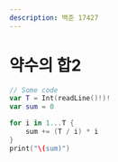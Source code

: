 ```yaml
---
description: 백준 17427
---
```


# 약수의 합2

```swift
// Some code
var T = Int(readLine()!)!
var sum = 0

for i in 1...T {
    sum += (T / i) * i
}
print("\(sum)")

```
